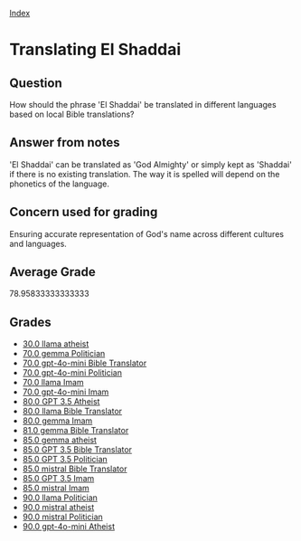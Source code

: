 
[Index](../../index.md)
# Translating El Shaddai
## Question
How should the phrase 'El Shaddai' be translated in different languages based on local Bible translations?

## Answer from notes
'El Shaddai' can be translated as 'God Almighty' or simply kept as 'Shaddai' if there is no existing translation. The way it is spelled will depend on the phonetics of the language.

## Concern used for grading
Ensuring accurate representation of God's name across different cultures and languages.

## Average Grade
78.95833333333333

## Grades
 * [30.0 llama atheist](../answers/llama_atheist/Translating_El_Shaddai.md)
 * [70.0 gemma Politician](../answers/gemma_Politician/Translating_El_Shaddai.md)
 * [70.0 gpt-4o-mini Bible Translator](../answers/gpt-4o-mini_Bible_Translator/Translating_El_Shaddai.md)
 * [70.0 gpt-4o-mini Politician](../answers/gpt-4o-mini_Politician/Translating_El_Shaddai.md)
 * [70.0 llama Imam](../answers/llama_Imam/Translating_El_Shaddai.md)
 * [70.0 gpt-4o-mini Imam](../answers/gpt-4o-mini_Imam/Translating_El_Shaddai.md)
 * [80.0 GPT 3.5 Atheist](../answers/GPT_3.5_Atheist/Translating_El_Shaddai.md)
 * [80.0 llama Bible Translator](../answers/llama_Bible_Translator/Translating_El_Shaddai.md)
 * [80.0 gemma Imam](../answers/gemma_Imam/Translating_El_Shaddai.md)
 * [81.0 gemma Bible Translator](../answers/gemma_Bible_Translator/Translating_El_Shaddai.md)
 * [85.0 gemma atheist](../answers/gemma_atheist/Translating_El_Shaddai.md)
 * [85.0 GPT 3.5 Bible Translator](../answers/GPT_3.5_Bible_Translator/Translating_El_Shaddai.md)
 * [85.0 GPT 3.5 Politician](../answers/GPT_3.5_Politician/Translating_El_Shaddai.md)
 * [85.0 mistral Bible Translator](../answers/mistral_Bible_Translator/Translating_El_Shaddai.md)
 * [85.0 GPT 3.5 Imam](../answers/GPT_3.5_Imam/Translating_El_Shaddai.md)
 * [85.0 mistral Imam](../answers/mistral_Imam/Translating_El_Shaddai.md)
 * [90.0 llama Politician](../answers/llama_Politician/Translating_El_Shaddai.md)
 * [90.0 mistral atheist](../answers/mistral_atheist/Translating_El_Shaddai.md)
 * [90.0 mistral Politician](../answers/mistral_Politician/Translating_El_Shaddai.md)
 * [90.0 gpt-4o-mini Atheist](../answers/gpt-4o-mini_Atheist/Translating_El_Shaddai.md)
